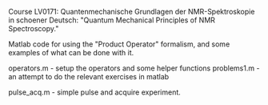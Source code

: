 Course LV0171: Quantenmechanische Grundlagen der NMR-Spektroskopie
in schoener Deutsch: "Quantum Mechanical Principles of NMR Spectroscopy."

Matlab code for using the "Product Operator" formalism, and some
examples of what can be done with it.

operators.m - setup the operators and some helper functions
problems1.m - an attempt to do the relevant exercises in matlab

pulse_acq.m - simple pulse and acquire experiment.
